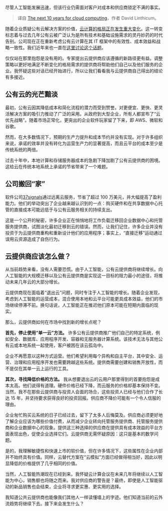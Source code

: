
<!--
title: 云计算的未来十年
cover: ./cover.png
-->

尽管人工智能发展迅速，但该行业仍需面对客户对成本和供应商锁定不满的事实。

> 译自 [The next 10 years for cloud computing](https://www.infoworld.com/article/3715585/the-next-10-years-for-cloud-computing.html)，作者 David Linthicum。

随着企业质疑公有云解决方案的价值，[云计算的格局正在发生重大变化](https://www.bbc.com/news/articles/cd114lllyp6o)。这一转变标志着与过去几年公有云被广泛认为是所有技术和基础设施需求的灵丹妙药的时代告别。公司现在正在重新考虑公有云计算在其 IT 框架中的有效性、成本效益和战略一致性。我们近年来也一直在[这里讨论这个话题](https://www.infoworld.com/search?q=linthicum+%2B+repatriation#gsc.tab=0&gsc.q=linthicum%20%2B%20repatriation&gsc.page=1)。

仅仅站在那里抱怨是没有用的。专家提出云提供商应该遵循的新路径更有益。调整策略以更好地满足不断变化的格局需求的提供商将帮助他们自己以及他们服务的企业。我怀疑这些对话已经开始进行，所以让我们看看我与云提供商自己得出的结论有多接近。

## 公有云的光芒黯淡

最初，公有云因其降低成本和简化流程的潜力而受到赞誉。对更便宜、更快、更灵活解决方案的吸引力推动了广泛的采用。从政府到大型企业，所有人都宣布了“云优先战略”。随着市场正常化，更突出的企业软件玩家留了下来，即 AWS、微软和谷歌。

然而，在大多数情况下，预期的生产力提升和成本节约并没有实现。对于许多组织来说，承诺的效率并没有转化为运营生产力的显著提高，而且云平台的成本至少是传统系统的两倍。

过去十年中，本地计算和存储服务器成本的急剧下降加剧了公有云提供商的困境。这给云在传统本地系统上承诺的节省带来了一个难题。

## 公司搬回“家”

软件公司[37signals](https://www.infoworld.com/article/3711843/why-exit-the-cloud-37signals-explains.html)通过远离云服务，节省了超过 100 万美元，并大幅提高了盈利能力。他们的举动突出了企业越来越认识到的一点：购买硬件和在共享数据中心托管的直接成本可能远低于与公有云服务相关的持续支出。

这是一个公开的秘密，许多企业正在悄悄地将工作负载迁移回企业数据中心和托管服务提供商，试图淡化最初迁移到云的错误。然而，让我们记住，许多企业并没有投资于为云提供商重构和重新设计他们的应用程序；事实上，“直接迁移”运动通过误用云资源造成了自伤行为。

## 云提供商应该怎么做？

从当前趋势来看，没有人需要恐慌。由于人工智能，公有云提供商将继续增长。向人工智能的大规模迁移以及公有云提供商是实现这一目标的阻力最小的途径，将推动未来几年云的大部分增长。

云提供商现在面临着“退出云”问题，同时专注于人工智能的增长。随着企业发现，考虑到人工智能的运营成本，混合使用本地和云平台可能更具成本效益，他们的市场继续停滞不前。换句话说，人工智能正在推迟他们原本可能在短期内面临的现实。

那么，云提供商如何在市场中找到新的增长点呢？

**首先，停止使用“单一云”方法。** 许多公有云提供商推广他们自己的特定系统，例如安全、数据库、应用程序开发、容器和无服务器计算系统。该技术无法与其他公有云或本地系统一起使用，客户被困在该云孤岛中。

企业不再愿意以这种方式运营。他们希望利用每个异构和自主平台，其中安全、运营、治理和应用程序开发也需要跨越这些系统。提供商需要创建和销售开放性，而不是仅在其单一云上运行的工具。

**其次，寻找降低价格的方法。** 我从想要退出云的云用户那里得到的首要抱怨是成本太高。他们说得有道理。硬件价格已经下降，而云服务的价格却基本保持不变。当然，我不在那些云提供商与投资人会面的场合，这些投资人已经与他们合作了长达 15 年，并坚持要求获得良好的投资回报。供应商不降价可能有一个令人信服的理由。

企业匆忙购买云系统的日子已经过去，留下了太多人后悔莫及。供应商必须更好地了解企业应该为哪些价值付费，从而减少企业转向托管服务提供商、托管服务提供商和企业数据中心的现象。提供这三种选择的供应商在提供具有成本效益的平台方面表现出色，促使企业选择它们。云提供商无需怀疑原因：这只是基本的数学问题。

是的，我理解敏捷性和快速上市的软价值，但在许多情况下，这些属性在企业内部并不始终具有价值。同样，云替代方案在“云模拟”方面已经做得相当好，因此以明显降低的价格提供了几乎相同的价值。

当然，人工智能热潮现在已经到来。我怀疑云计算会议在未来几年将继续以人工智能为中心，销售额也将随之而来。我对供应商的警告是？最终，即使是人工智能驱动的新品销售也会结束，企业将寻求更实惠、更实用的选择。

我知道公共云提供商也能像我们其他人一样读懂墙上的字迹。他们知道当前的云外流趋势将继续下去。接下来会发生什么？